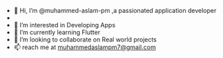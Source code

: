 - 👋 Hi, I’m @muhammed-aslam-pm ,a passionated application developer
- 
- 👀 I’m interested in Developing Apps
- 🌱 I’m currently learning Flutter
- 💞️ I’m looking to collaborate on Real world projects
- 📫 reach me at muhammedaslampm7@gmail.com

<!---
muhammed-aslam-pm/muhammed-aslam-pm is a ✨ special ✨ repository because its `README.md` (this file) appears on your GitHub profile.
You can click the Preview link to take a look at your changes.
--->
